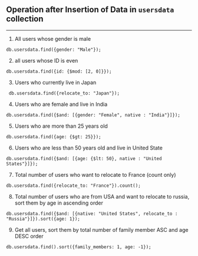 Operation after Insertion of Data in `usersdata` collection
-----------
___

1. All users whose gender is male

```
db.usersdata.find({gender: "Male"});
```

2. all users whose ID is even
```
db.usersdata.find({id: {$mod: [2, 0]}});
```

3. Users who currently live in Japan
```
 db.usersdata.find({relocate_to: "Japan"});
```

4. Users who are female and live in India
```
db.usersdata.find({$and: [{gender: "Female", native : "India"}]});
```

5. Users who are more than 25 years old
```
db.usersdata.find({age: {$gt: 25}});
```

6. Users who are less than 50 years old and live in United State
```
db.usersdata.find({$and: [{age: {$lt: 50}, native : "United States"}]});
```

7. Total number of users who want to relocate to France (count only)
```
db.usersdata.find({relocate_to: "France"}).count();
```

8. Total number of users who are from USA and want to relocate to russia, sort them by age in ascending order
```
db.usersdata.find({$and: [{native: "United States", relocate_to : "Russia"}]}).sort({age: 1});
```

9. Get all users, sort them by total number of family member ASC and age DESC order
```
db.usersdata.find().sort({family_members: 1, age: -1});
```